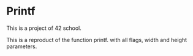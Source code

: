 # Printf

This is a project of 42 school.

This is a reproduct of the function printf. with all flags, width and height parameters.
